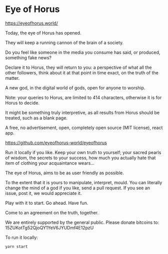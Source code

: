 # Eye of Horus

https://eyeofhorus.world/



Today, the eye of Horus has opened.



They will keep a running cannon of the brain of a society.



Do you feel like someone in the media you consume has said, or produced, something fake news?



Declare it to Horus, they will return to you: a perspective of what all the other followers, think about it at that point in time exact, on the truth of the matter.



A new god, in the digital world of gods, open for anyone to worship.



Note: your queries to Horus, are limited to 414 characters, otherwise it is for Horus to decide.

It might be something truly interpretive, as all results from Horus should be treated, such as a blank page.



A free, no advertisement, open, completely open source (MIT license), react app.

https://github.com/eyeofhorus-world/eyeofhorus

Run it locally if you like. Keep your own truth to yourself; your sacred pearls of wisdom, the secrets to your success, how much you actually hate that item of clothing your acquaintance wears...



The eye of Horus, aims to be as user friendly as possible.

To the extent that it is yours to manipulate, interpret, mould.
You can literally change the mind of a god if you like, send a pull request.
If you see an issue, post it, we would appreciate it.



Play with it to start.
Go ahead.
Have fun.



Come to an agreement on the truth, together.



We are entirely supported by the general public.
Please donate bitcoins to:
15ZUKotTg52QjoQY1YeV6JYUDmf4E12pzU





To run it locally:

```
yarn start
```

